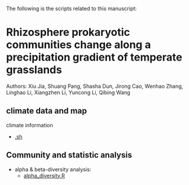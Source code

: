 
The following is the scripts related to this manuscript:
# Rhizosphere prokaryotic communities change along a precipitation gradient of temperate grasslands
Authors: Xiu Jia, Shuang Pang, Shasha Dun, Jirong Cao, Wenhao Zhang, Linghao Li, Xiangzhen Li, Yuncong Li, Qibing Wang

## climate data and map
climate information
* [.sh](https://github.com/Jia-Xiu/Jia_et_al_2020/blob/master/script_DNA_RNA_DADA2_xiu_28-11-2019.sh)
	 
## Community and statistic analysis 
* alpha & beta-diversity analysis:
	* [alpha_diversity.R](https://github.com/Jia-Xiu/Jia_et_al_2020/blob/master/alpha_diversity_dna_rna.R)
